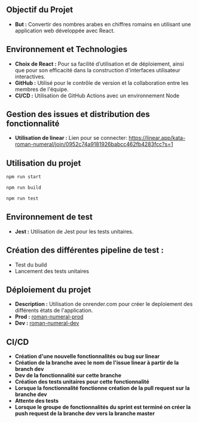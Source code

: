## Objectif du Projet
- **But :** Convertir des nombres arabes en chiffres romains en utilisant une application web développée avec React.

## Environnement et Technologies
- **Choix de React :** Pour sa facilité d’utilisation et de déploiement, ainsi que pour son efficacité dans la construction d'interfaces utilisateur interactives.
- **GitHub :** Utilisé pour le contrôle de version et la collaboration entre les membres de l'équipe.
- **CI/CD :** Utilisation de GitHub Actions avec un environnement Node

## Gestion des issues et distribution des fonctionnalité
- **Utilisation de linear :** Lien pour se connecter: https://linear.app/kata-roman-numeral/join/0952c74a9181926babcc462fb4283fcc?s=1

## Utilisation du projet
```bash
npm run start
```
```bash
npm run build
```
```bash
npm run test
```

## Environnement de test
- **Jest :** Utilisation de Jest pour les tests unitaires.

## Création des différentes pipeline de test :
- Test du build
- Lancement des tests unitaires

## Déploiement du projet
- **Description :** Utilisation de onrender.com pour créer le deploiement des différents états de l'application.
- **Prod :** <a href="https://roman-numeral.onrender.com">roman-numeral-prod</a>
- **Dev :** <a href='https://roman-number-dev.onrender.com'>roman-numeral-dev</a>

## CI/CD
- **Création d'une nouvelle fonctionnalités ou bug sur linear**
- **Création de la branche avec le nom de l'issue linear à partir de la branch dev**
- **Dev de la fonctionnalité sur cette branche**
- **Création des tests unitaires pour cette fonctionnalité**
- **Lorsque la fonctionnalité fonctionne création de la pull request sur la branche dev**
- **Attente des tests**
- **Lorsque le groupe de fonctionnalités du sprint est terminé on créer la push request de la branche dev vers la branche master**